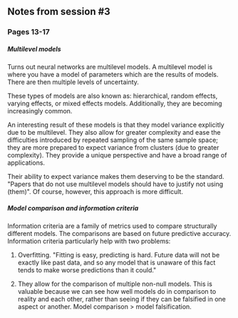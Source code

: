 ## Notes from session #3
### Pages 13-17


##### Multilevel models

Turns out neural networks are multilevel models. A multilevel model is where you have a model of parameters which are the results of models. There are then multiple levels of uncertainty.

These types of models are also known as: hierarchical, random effects, varying effects, or mixed effects models. Additionally, they are becoming increasingly common.

An interesting result of these models is that they model variance explicitly due to be multilevel. They also allow for greater complexity and ease the difficulties introduced by repeated sampling of the same sample space; they are more prepared to expect variance from clusters (due to greater complexity). They provide a unique perspective and have a broad range of applications.

Their ability to expect variance makes them deserving to be the standard. "Papers that do not use multilevel models should have to justify not using (them)". Of course, however, this approach is more difficult.

##### Model comparison and information criteria

Information criteria are a family of metrics used to compare structurally different models. The comparisons are based on future predictive accuracy. Information criteria particularly help with two problems:

1. Overfitting. "Fitting is easy, predicting is hard. Future data will not be exactly like past data, and so any model that is unaware of this fact tends to make worse predictions than it could."

2. They allow for the comparison of multiple non-null models. This is valuable because we can see how well models do in comparison to reality and each other, rather than seeing if they can be falsified in one aspect or another. Model comparison > model falsification.


